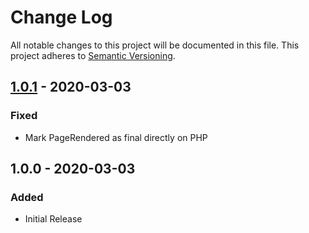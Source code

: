 # Change Log
All notable changes to this project will be documented in this file.
This project adheres to [Semantic Versioning](http://semver.org/).

## [1.0.1](https://github.com/Runroom/RenderEventBundle/compare/1.0.0...1.0.1) - 2020-03-03
### Fixed
- Mark PageRendered as final directly on PHP

## 1.0.0 - 2020-03-03
### Added
- Initial Release
